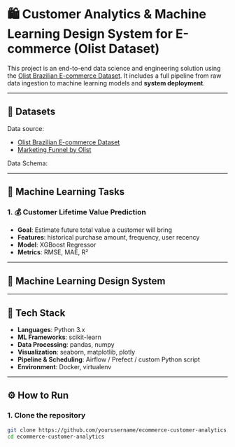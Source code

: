 # 🛍️ Customer Analytics & Machine Learning Design System for E-commerce (Olist Dataset)

This project is an end-to-end data science and engineering solution using the [Olist Brazilian E-commerce Dataset](https://www.kaggle.com/datasets/olistbr/brazilian-ecommerce). It includes a full pipeline from raw data ingestion to machine learning models and **system deployment**.

---

## 📂 Datasets 

Data source:
- [Olist Brazilian E-commerce Dataset](https://www.kaggle.com/datasets/olistbr/brazilian-ecommerce)
- [Marketing Funnel by Olist](https://www.kaggle.com/datasets/olistbr/marketing-funnel-olist)

Data Schema:

---

## 🧪 Machine Learning Tasks

### 1. 💰 Customer Lifetime Value Prediction
- **Goal**: Estimate future total value a customer will bring
- **Features**: historical purchase amount, frequency, user recency
- **Model**: XGBoost Regressor
- **Metrics**: RMSE, MAE, R²

---
## 🧱 Machine Learning Design System


---
## 🔧 Tech Stack

- **Languages**: Python 3.x
- **ML Frameworks**: scikit-learn
- **Data Processing**: pandas, numpy
- **Visualization**: seaborn, matplotlib, plotly
- **Pipeline & Scheduling**: Airflow / Prefect / custom Python script
- **Environment**: Docker, virtualenv

---

## ⚙️ How to Run

### 1. Clone the repository
```bash
git clone https://github.com/yourusername/ecommerce-customer-analytics.git
cd ecommerce-customer-analytics






